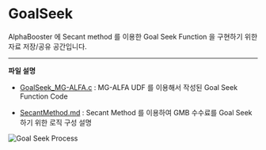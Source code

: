 # GoalSeek

AlphaBooster 에 Secant method 를 이용한 Goal Seek Function 을 구현하기 위한 자료 저장/공유  공간입니다.

___
**파일 설명**

+ [GoalSeek_MG-ALFA.c](https://github.com/MillimanKorea/GoalSeek/blob/master/GoalSeek_MG-ALFA.c) : MG-ALFA UDF 를 이용해서 작성된 Goal Seek Function Code

+ [SecantMethod.md](http://MillimanKorea.github.io/GoalSeek/SecantMethod) : Secant Method 를 이용하여 GMB 수수료를 Goal Seek 하기 위한 로직 구성 설명


![Goal Seek Process](https://raw.githubusercontent.com/MillimanKorea/GoalSeek/master/SecantMethod.png)
